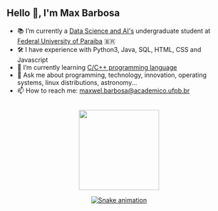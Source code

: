## Hello 👋, I'm Max Barbosa

- 📚 I’m currently a [Data Science and AI's](https://cdia.ci.ufpb.br) undergraduate student at [Federal University of Paraiba](https://www.ufpb.br) 🇧🇷
- 🛠️ I have experience with Python3, Java, SQL, HTML, CSS and Javascript
- 🔭 I’m currently learning [C/C++ programming language](https://docs.microsoft.com/en-us/cpp/c-language/c-language-reference?view=msvc-170)
- 💬 Ask me about programming, technology, innovation, operating systems, linux distributions, astronomy...
- 📫 How to reach me: [maxwel.barbosa@academico.ufpb.br](mailto:maxwel.barbosa@academico.ufpb.br)

##

<div align="center">
  <a href="https://github.com/maxbarbosa">
  <img height="180em" src="https://github-readme-stats.vercel.app/api?username=maxbarbosa&show_icons=true&theme=dracula&include_all_commits=true&count_private=true"/>
    
   ![Snake animation](https://github.com/maxbarbosa/maxbarbosa/blob/output/github-contribution-grid-snake.svg)
</div>
